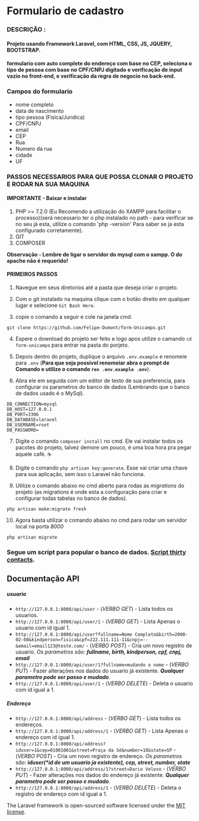 # Formulario de cadastro

### DESCRIÇÂO :

#### Projeto usando Framework Laravel, com HTML, CSS, JS, JQUERY, BOOTSTRAP.

#### formulario com auto complete do endereço com base no CEP, seleciona o tipo de pessoa com base no CPF/CNPJ digitado e verificação de input vazio no front-end, e verificação da regra de negocio no back-end.

### Campos do formulario

-   nome completo
-   data de nascimento
-   tipo pessoa (Fisica/Juridica)
-   CPF/CNPJ
-   email
-   CEP
-   Rua
-   Numero da rua
-   cidade
-   UF

### PASSOS NECESSARIOS PARA QUE POSSA CLONAR O PROJETO E RODAR NA SUA MAQUINA

#### IMPORTANTE - Baixar e instalar

1. PHP >= 7.2.0 (Eu Recomendo a utilização do XAMPP para facilitar o processo)(será necessario ter o php instalado no path - para verificar se no seu já esta, utilize o comando 'php -version' Para saber se ja esta configurado corretamente).
2. GIT
3. COMPOSER

**Observação - Lembre de ligar o servidor do mysql com o xampp. O do apache não é requerido!**

#### PRIMEIROS PASSOS

1. Navegue em seus diretorios até a pasta que deseja criar o projeto.

2. Com o git instalado na maquina clique com o botão direito em qualquer lugar e selecione `Git Bash Here`.

3. copie o comando a seguir e cole na janela cmd.

```
git clone https://github.com/Felipe-Dumont/form-Unicampo.git
```

4. Espere o download do projeto ser feito e logo apos utilize o camando `cd form-unicampo` para entrar na pasta do porjeto.

5. Depois dentro do projeto, duplique o arquivo `.env.example` e renomeie para `.env` (**Para que seja possivel renomeiar abra o prompt de Comando e utilize o comando `ren .env.example .env`**).

6. Abra ele em seguida com um editor de texto de sua preferencia, para configurar os parametros do banco de dados (Lembrando que o banco de dados usado é o MySql).

```
DB_CONNECTION=mysql
DB_HOST=127.0.0.1
DB_PORT=3306
DB_DATABASE=laravel
DB_USERNAME=root
DB_PASSWORD=
```

7. Digite o comando `composer install` no cmd. Ele vai instalar todos os pacotes do projeto, talvez demore um pouco, é uma boa hora pra pegar aquele café. :coffee:

8. Digite o comando `php artisan key:generate`. Esse vai criar uma chave para sua aplicação, sem isso o Laravel não funciona.

9. Utilize o comando abaixo no cmd aberto para rodas as _migrations_ do projeto (as migrations é onde esta a configuração para criar e configurar todas tabelas no banco de dados).

```
php artisan make:migrate fresh
```

10. Agora basta utilizar o comando abaixo no cmd para rodar um servidor local na porta _8000_

```
php artisan migrate
```

### Segue um script para popular o banco de dados. [Script thirty contacts](https://github.com/Felipe-Dumont/form-Unicampo/blob/master/populacaoBD/thirty_bd_contacts.sql).

## Documentação API

##### usuario

-   `http://127.0.0.1:8000/api/user` - (_VERBO GET_) - Lista todos os usuarios.
-   `http://127.0.0.1:8000/api/user/1` - (_VERBO GET_) - Lista Apenas o usuario com id igual 1.
-   `http://127.0.0.1:8000/api/user?fullname=Nome Completo&birth=2000-02-08&kindperson=fisica&cpf=222.111.111-11&cnpj=--&email=email123@teste.com/` - (_VERBO POST_) - Cria um novo registro de usuario. _Os parametros são: **fullname, birth, kindperson, cpf, cnpj, email**_
-   `http://127.0.0.1:8000/api/user/1?fullname=mudando o nome` - (_VERBO PUT_) - Fazer alterações nos dados do usuario já existente. _**Qualquer parametro pode ser passo e mudado**_.
-   `http://127.0.0.1:8000/api/user/1` - (_VERBO DELETE_) - Deleta o usuario com id igual a 1.

##### Endereço

-   `http://127.0.0.1:8000/api/address` - (_VERBO GET_) - Lista todos os endereços.
-   `http://127.0.0.1:8000/api/address/1` - (_VERBO GET_) - Lista Apenas o endereço com id igual 1.
-   `http://127.0.0.1:8000/api/address?iduser=1&cep=01001001&street=Praça da Sé&number=10&state=SP` - (_VERBO POST_) - Cria um novo registro de endereço. _Os parametros são: **iduser(\*id de um usuario ja existente), cep, street, number, state**_
-   `http://127.0.0.1:8000/api/address/1?street=Dario Veloso` - (_VERBO PUT_) - Fazer alterações nos dados do endereço já existente. _**Qualquer parametro pode ser passo e mudado**_.
-   `http://127.0.0.1:8000/api/address/1` - (_VERBO DELETE_) - Deleta o registro de endereço com id igual a 1.

The Laravel framework is open-sourced software licensed under the [MIT license](https://opensource.org/licenses/MIT).
